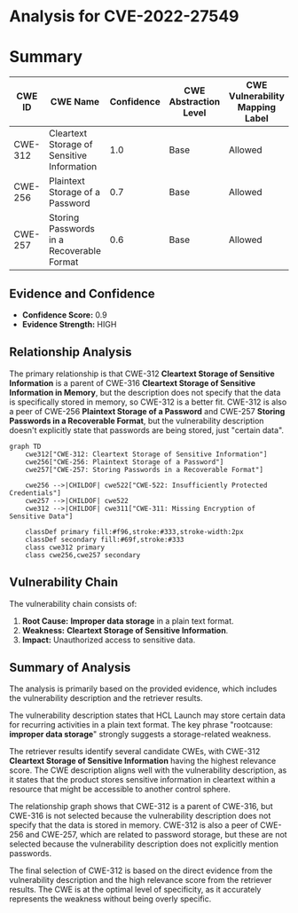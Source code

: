 # Analysis for CVE-2022-27549

# Summary
| CWE ID | CWE Name | Confidence | CWE Abstraction Level | CWE Vulnerability Mapping Label | CWE-Vulnerability Mapping Notes |
|---|---|---|---|---|---|
| CWE-312 | Cleartext Storage of Sensitive Information | 1.0 | Base | Allowed | Primary CWE |
| CWE-256 | Plaintext Storage of a Password | 0.7 | Base | Allowed | Secondary Candidate |
| CWE-257 | Storing Passwords in a Recoverable Format | 0.6 | Base | Allowed | Secondary Candidate |

## Evidence and Confidence

*   **Confidence Score:** 0.9
*   **Evidence Strength:** HIGH

## Relationship Analysis
The primary relationship is that CWE-312 **Cleartext Storage of Sensitive Information** is a parent of CWE-316 **Cleartext Storage of Sensitive Information in Memory**, but the description does not specify that the data is specifically stored in memory, so CWE-312 is a better fit. CWE-312 is also a peer of CWE-256 **Plaintext Storage of a Password** and CWE-257 **Storing Passwords in a Recoverable Format**, but the vulnerability description doesn't explicitly state that passwords are being stored, just "certain data".

```mermaid
graph TD
    cwe312["CWE-312: Cleartext Storage of Sensitive Information"]
    cwe256["CWE-256: Plaintext Storage of a Password"]
    cwe257["CWE-257: Storing Passwords in a Recoverable Format"]
    
    cwe256 -->|CHILDOF| cwe522["CWE-522: Insufficiently Protected Credentials"]
    cwe257 -->|CHILDOF| cwe522
    cwe312 -->|CHILDOF| cwe311["CWE-311: Missing Encryption of Sensitive Data"]
    
    classDef primary fill:#f96,stroke:#333,stroke-width:2px
    classDef secondary fill:#69f,stroke:#333
    class cwe312 primary
    class cwe256,cwe257 secondary
```

## Vulnerability Chain
The vulnerability chain consists of:
1.  **Root Cause:** **Improper data storage** in a plain text format.
2.  **Weakness:** **Cleartext Storage of Sensitive Information**.
3.  **Impact:** Unauthorized access to sensitive data.

## Summary of Analysis
The analysis is primarily based on the provided evidence, which includes the vulnerability description and the retriever results.

The vulnerability description states that HCL Launch may store certain data for recurring activities in a plain text format. The key phrase "rootcause: **improper data storage**" strongly suggests a storage-related weakness.

The retriever results identify several candidate CWEs, with CWE-312 **Cleartext Storage of Sensitive Information** having the highest relevance score. The CWE description aligns well with the vulnerability description, as it states that the product stores sensitive information in cleartext within a resource that might be accessible to another control sphere.

The relationship graph shows that CWE-312 is a parent of CWE-316, but CWE-316 is not selected because the vulnerability description does not specify that the data is stored in memory. CWE-312 is also a peer of CWE-256 and CWE-257, which are related to password storage, but these are not selected because the vulnerability description does not explicitly mention passwords.

The final selection of CWE-312 is based on the direct evidence from the vulnerability description and the high relevance score from the retriever results. The CWE is at the optimal level of specificity, as it accurately represents the weakness without being overly specific.